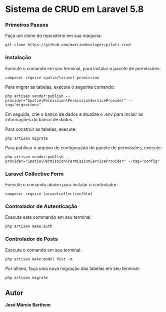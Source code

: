 # Sistema de CRUD em Laravel 5.8

### Primeiros Passos 

Faça um clone do repositório em sua máquina:

```
git clone https://github.com/marciodeveloper/piloti-crud
```

### Instalação

Execute o comando em seu terminal, para instalar o pacote de permissões:

```
composer require spatie/laravel-permission
```
Para migrar as tabelas, execute o seguinte comando:

```
php artisan vendor:publish --provider="Spatie\Permission\PermissionServiceProvider" --tag="migrations"
```
Em seguida, crie o banco de dados e atualize o .env para incluir as informações do banco de dados.

Para construir as tabelas, execute:

```
php artisan migrate
```
Para publicar o arquivo de configuração do pacote de permissões, execute:

```
php artisan vendor:publish --provider="Spatie\Permission\PermissionServiceProvider" --tag="config"
```
### Laravel Collective Form

Execute o comando abaixo para instalar o controlador:

```
composer require laravelcollective/html
```
### Controlador de Autenticação

Execute este commando em seu terminal:

```
php artisan make:auth
```
### Controlador de Posts

Execute o comando em seu terminal:

```
php artisan make:model Post -m
```
Por último, faça uma nova migração das tabelas em seu terminal:

```
php artisan migrate
```
## Autor

**José Márcio Barthem**
